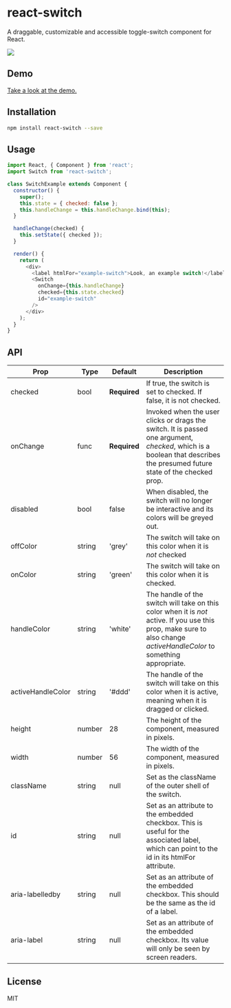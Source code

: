 # react-switch
A draggable, customizable and accessible toggle-switch component for React.

<img src="https://media.giphy.com/media/xT9IgjHWZV0TZVVZWo/giphy.gif" />


## Demo

[Take a look at the demo.](https://yogaboll.github.io/react-switch/)

## Installation
```bash
npm install react-switch --save
```

## Usage
```javascript
import React, { Component } from 'react';
import Switch from 'react-switch';

class SwitchExample extends Component {
  constructor() {
    super();
    this.state = { checked: false };
    this.handleChange = this.handleChange.bind(this);
  }

  handleChange(checked) {
    this.setState({ checked });
  }

  render() {
    return (
      <div>
        <label htmlFor="example-switch">Look, an example switch!</label>
        <Switch
          onChange={this.handleChange}
          checked={this.state.checked}
          id="example-switch"
        />
      </div>
    );
  }
}
```

## API

| Prop | Type | Default | Description |
| ---- |----- | ------- | ----------- |
| checked | bool | **Required** | If true, the switch is set to checked. If false, it is not checked. |
| onChange | func | **Required** | Invoked when the user clicks or drags the switch. It is passed one argument, *checked*, which is a boolean that describes the presumed future state of the checked prop. |
| disabled | bool | false | When disabled, the switch will no longer be interactive and its colors will be greyed out. |
| offColor | string | 'grey' | The switch will take on this color when it is *not* checked |
| onColor | string | 'green' | The switch will take on this color when it is checked. |
| handleColor | string | 'white' | The handle of the switch will take on this color when it is *not* active. If you use this prop, make sure to also change *activeHandleColor* to something appropriate. |
| activeHandleColor | string | '#ddd' | The handle of the switch will take on this color when it is active, meaning when it is dragged or clicked. |
| height | number | 28 | The height of the component, measured in pixels. |
| width | number | 56 | The width of the component, measured in pixels. |
| className | string | null | Set as the className of the outer shell of the switch. |
| id | string | null | Set as an attribute to the embedded checkbox. This is useful for the associated label, which can point to the id in its htmlFor attribute. |
| aria-labelledby | string | null | Set as an attribute of the embedded checkbox. This should be the same as the id of a label. |
| aria-label | string | null | Set as an attribute of the embedded checkbox. Its value will only be seen by screen readers. |

## License

MIT